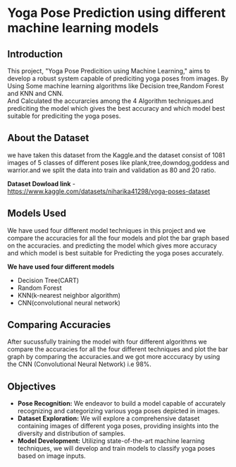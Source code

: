 # Yoga Pose Prediction using different machine learning models

## Introduction
This project, "Yoga Pose Predicition using Machine Learning," aims to develop a robust system capable of prediciting yoga poses from images. By Using Some machine learning algorithms like Decision tree,Random Forest and KNN and CNN.  
And Calculated the accurarcies among the 4 Algorithm techniques.and prediciting the model which gives the best accuracy and which model best suitable for prediciting the yoga poses.  

## About the Dataset
we have taken this dataset from the Kaggle.and the dataset consist of 1081 images of 5 classes of different poses like plank,tree,downdog,goddess and warrior.and we split the data into train and validation as 80 and 20 ratio.

**Dataset Dowload link** - https://www.kaggle.com/datasets/niharika41298/yoga-poses-dataset

## Models Used

We have used four different model techniques in this project and we compare the accuracies for all the four models and plot the bar graph based on the accuracies. and predicting the model which gives more accuracy and which model is best suitable for Predicting the yoga poses accurately.

**We have used four different models**
- Decision Tree(CART)
- Random Forest
- KNN(k-nearest neighbor algorithm)
- CNN(convolutional neural network)

## Comparing Accuracies

After sucussfully training the model with four different algorithms we compare the accuracies for all the four different techniques and plot the bar graph by comparing the accuracies.and we got more acccuracy by using the CNN (Convolutional Neural Network) i.e 98%.

## Objectives
- **Pose Recognition:**  We endeavor to build a model capable of accurately recognizing and categorizing various yoga poses depicted in images.
- **Dataset Exploration:** We will explore a comprehensive dataset containing images of different yoga poses, providing insights into the diversity and distribution of samples.
- **Model Development:** Utilizing state-of-the-art machine learning techniques, we will develop and train models to classify yoga poses based on image inputs.
  











